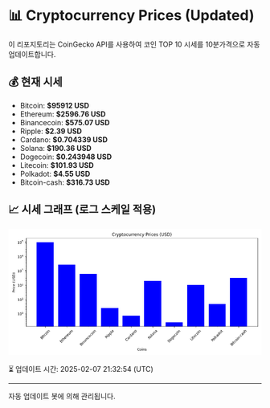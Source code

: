 
# 📊 Cryptocurrency Prices (Updated)

이 리포지토리는 CoinGecko API를 사용하여 코인 TOP 10 시세를 10분가격으로 자동 업데이트합니다.

## 💰 현재 시세
- Bitcoin: **$95912 USD**
- Ethereum: **$2596.76 USD**
- Binancecoin: **$575.07 USD**
- Ripple: **$2.39 USD**
- Cardano: **$0.704339 USD**
- Solana: **$190.36 USD**
- Dogecoin: **$0.243948 USD**
- Litecoin: **$101.93 USD**
- Polkadot: **$4.55 USD**
- Bitcoin-cash: **$316.73 USD**

## 📈 시세 그래프 (로그 스케일 적용)
![Crypto Prices](crypto_prices.png)

⏳ 업데이트 시간: 2025-02-07 21:32:54 (UTC)

---
자동 업데이트 봇에 의해 관리됩니다.
